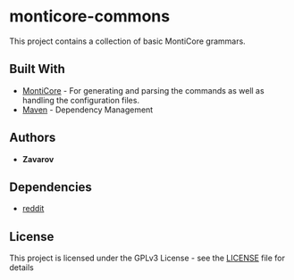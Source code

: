 # monticore-commons
This project contains a collection of basic MontiCore grammars.

## Built With

* [MontiCore](https://github.com/MontiCore/monticore) - For generating and parsing the commands as well as handling the configuration files.
* [Maven](https://maven.apache.org/) - Dependency Management

## Authors

* **Zavarov**

## Dependencies

* [reddit](https://github.com/Zavarov/reddit)

## License

This project is licensed under the GPLv3 License - see the [LICENSE](LICENSE) file for details
